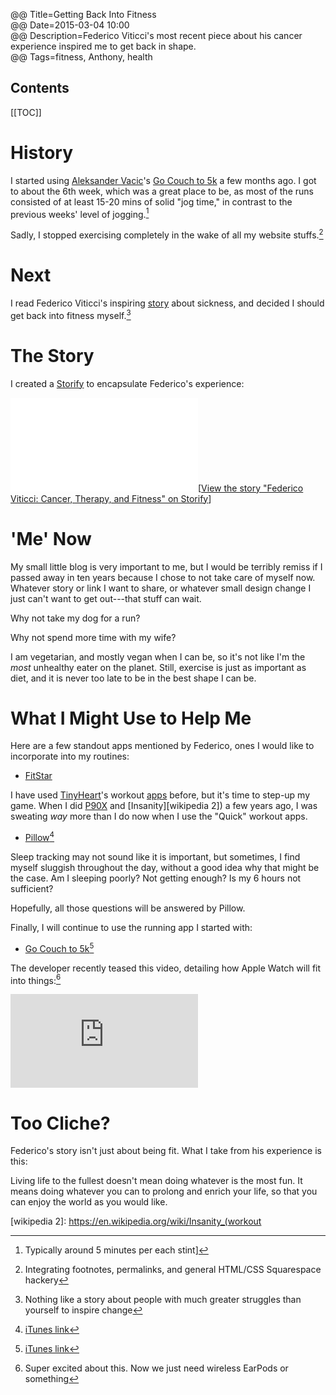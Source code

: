 @@ Title=Getting Back Into Fitness  
@@ Date=2015-03-04 10:00  
@@ Description=Federico Viticci's most recent piece about his cancer experience inspired me to get back in shape.  
@@ Tags=fitness, Anthony, health  

<h2>Contents</h2>

[[TOC]]
  
# History

I started using [Aleksander Vacic][aplus]'s [Go Couch to 5k][apple] a few months ago. I got to about the 6th week, which was a great place to be, as most of the runs consisted of at least 15-20 mins of solid "jog time," in contrast to the previous weeks' level of jogging.[^ty]

Sadly, I stopped exercising completely in the wake of all my website stuffs.[^in]

# Next

I read Federico Viticci's inspiring [story][macstories] about sickness, and decided I should get back into fitness myself.[^no]

# The Story #

I created a [Storify][storify] to encapsulate Federico's experience:

<div class="storify"><iframe src="//storify.com/ToniWonKanobi/viticci-federico-cancer-aarrow-therapy-fitness/embed?border=false&template=slideshow" frameborder="no" allowtransparency="true"></iframe><script src="//storify.com/ToniWonKanobi/viticci-federico-cancer-aarrow-therapy-fitness.js?border=false&template=slideshow"></script><noscript>[<a href="//storify.com/ToniWonKanobi/viticci-federico-cancer-aarrow-therapy-fitness" target="_blank">View the story "Federico Viticci: Cancer, Therapy, and Fitness" on Storify</a>]</noscript></div>

# 'Me' Now

My small little blog is very important to me, but I would be terribly remiss if I passed away in ten years because I chose to not take care of myself now. Whatever story or link I want to share, or whatever small design change I just can't want to get out---that stuff can wait. 

Why not take my dog for a run? 

Why not spend more time with my wife?

I am vegetarian, and mostly vegan when I can be, so it's not like I'm the *most* unhealthy eater on the planet. Still, exercise is just as important as diet, and it is never too late to be in the best shape I can be.

# What I Might Use to Help Me

Here are a few standout apps mentioned by Federico, ones I would like to incorporate into my routines: 

* [FitStar][apple 2]

I have used [TinyHeart][tinyhearts]'s workout [apps][tinyhearts 2] before, but it's time to step-up my game. When I did [P90X][wikipedia] and [Insanity][wikipedia 2]) a few years ago, I was sweating *way* more than I do now when I use the "Quick" workout apps. 

* [Pillow][neybox][^pi]

Sleep tracking may not sound like it is important, but sometimes, I find myself sluggish throughout the day, without a good idea why that might be the case. Am I sleeping poorly? Not getting enough? Is my 6 hours not sufficient? 

Hopefully, all those questions will be answered by Pillow.

Finally, I will continue to use the running app I started with:

* [Go Couch to 5k][radianttap][^gc]

The developer recently teased this video, detailing how Apple Watch will fit into things:[^su]

<iframe src="https://player.vimeo.com/video/121081759?color=5ea313&title=0&byline=0&portrait=0" frameborder="0" webkitallowfullscreen mozallowfullscreen allowfullscreen></iframe>

# Too Cliche?

Federico's story isn't just about being fit. What I take from his experience is this: 

Living life to the fullest doesn't mean doing whatever is the most fun. It means doing whatever you can to prolong and enrich your life, so that you can enjoy the world as you would like.

[^ty]: Typically around 5 minutes per each stint]
[^in]: Integrating footnotes, permalinks, and general HTML/CSS Squarespace hackery
[^no]: Nothing like a story about people with much greater struggles than yourself to inspire change
[^pi]: [iTunes link][apple 3]
[^gc]: [iTunes link][apple 4]
[^su]: Super excited about this. Now we just need wireless EarPods or something

[aplus]: http://aplus.rs
[apple]: http://itunes.apple.com/app/id406825271?at=1l3vx9s
[apple 2]: https://itunes.apple.com/us/app/fitstar-personal-trainer-burn/id535640259?at=1l3vx9s
[apple 3]: https://itunes.apple.com/us/app/sleep-pillow-sounds-white/id410351918?mt=8&at=1l3vx9s
[apple 4]: https://itunes.apple.com/us/app/couch-to-5k-running-app-training/id448474423?mt=8&at=1l3vx9s
[macstories]: http://www.macstories.net/stories/life-after-cancer-how-the-iphone-helped-me-achieve-a-healthier-lifestyle/
[neybox]: https://neybox.com/pillow/
[radianttap]: http://radianttap.com/run-5k/
[storify]: https://storify.com/ToniWonKanobi/viticci-federico-cancer-aarrow-therapy-fitness
[tinyhearts]: http://tinyhearts.com/
[tinyhearts 2]: http://www.tinyhearts.com/7-minute-workout-quickfit/
[wikipedia]: https://en.wikipedia.org/wiki/P90X
[wikipedia 2]: https://en.wikipedia.org/wiki/Insanity_(workout
